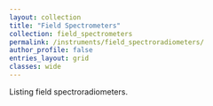 ```yaml
---
layout: collection
title: "Field Spectrometers"
collection: field_spectrometers
permalink: /instruments/field_spectroradiometers/
author_profile: false
entries_layout: grid
classes: wide
---
```


Listing field spectroradiometers.
